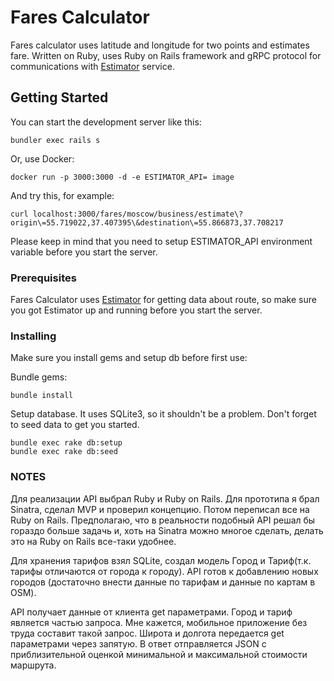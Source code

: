 # Fares Calculator

Fares calculator uses latitude and longitude for two points and estimates fare. Written on Ruby, uses Ruby on Rails framework and gRPC protocol for communications with [Estimator](https://github.com/roflomglol/estimator) service.

## Getting Started

You can start the development server like this:

```bundler exec rails s```

Or, use Docker:

```docker run -p 3000:3000 -d -e ESTIMATOR_API= image```

And try this, for example:

```curl localhost:3000/fares/moscow/business/estimate\?origin\=55.719022,37.407395\&destination\=55.866873,37.708217```

Please keep in mind that you need to setup ESTIMATOR_API environment variable before you start the server.

### Prerequisites

Fares Calculator uses [Estimator](https://github.com/roflomglol/estimator) for getting data about route, so make sure you got Estimator up and running before you start the server.

### Installing

Make sure you install gems and setup db before first use:

Bundle gems:
```
bundle install
```

Setup database. It uses SQLite3, so it shouldn't be a problem. Don't forget to seed data to get you started.

```
bundle exec rake db:setup
bundle exec rake db:seed
```

### NOTES

Для реализации API выбрал Ruby и Ruby on Rails. Для прототипа я брал Sinatra, сделал MVP и проверил концепцию. Потом переписал все на Ruby on Rails. Предполагаю, что в реальности подобный API решал бы гораздо больше задачь и, хоть на Sinatra можно многое сделать, делать это на Ruby on Rails все-таки удобнее.

Для хранения тарифов взял SQLite, создал модель Город и Тариф(т.к. тарифы отличаются от города к городу). API готов к добавлению новых городов (достаточно внести данные по тарифам и данные по картам в OSM).

API получает данные от клиента get параметрами. Город и тариф является частью запроса. Мне кажется, мобильное приложение без труда составит такой запрос. Широта и долгота передается get параметрами через запятую. В ответ отправляется JSON с приблизительной оценкой минимальной и максимальной стоимости маршрута.
